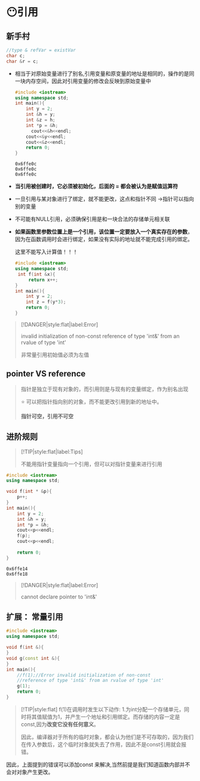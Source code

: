 # :no_mouth:引用

## 新手村

``` cpp
//type & refVar = existVar
char c;
char &r = c;
```

- 相当于对原始变量进行了别名,引用变量和原变量的地址是相同的，操作的是同一块内存空间，因此对引用变量的修改会反映到原始变量中

  ``` cpp
  #include <iostream>
  using namespace std;
  int main(){
      int y = 2;
      int &h = y;
      int &z = h;
      int *p = &h;
     	cout<<&h<<endl;
      cout<<&y<<endl;
      cout<<&z<<endl;
      return 0;
  }
  ```

  ```
  0x6ffe0c
  0x6ffe0c
  0x6ffe0c
  ```

- **当引用被创建时，它必须被初始化，后面的 = 都会被认为是赋值运算符**

- 一旦引用与某对象进行了绑定，就不能更改，这点和指针不同 ->指针可以指向别的变量

- 不可能有NULL引用，必须确保引用是和一块合法的存储单元相关联

- **如果函数里参数位置上是一个引用，该位置一定要放入一个真实存在的参数**，因为在函数调用时会进行绑定，如果没有实际的地址就不能完成引用的绑定。

  这里不能写入计算值！！！

  ```cpp
  #include <iostream>
  using namespace std;
   int f(int &x){
       return x++;
  }
  int main(){
      int y = 2;
      int z = f(y*3);
      return 0;
  }
  ```

> [!DANGER|style:flat|label:Error]
>
> invalid initialization of non-const reference of type 'int&' from an rvalue of type 'int'
>
> 非常量引用初始值必须为左值

## pointer VS reference

> 指针是独立于现有对象的，而引用则是与现有的变量绑定，作为别名出现
>
> :star: 可以把指针指向别的对象，而不能更改引用到新的地址中。
>
> **指针可空，引用不可空**

## 进阶规则

> [!TIP|style:flat|label:Tips]
>
> 不能用指针变量指向一个引用，但可以对指针变量来进行引用

``` cpp
#include <iostream>
using namespace std;

void f(int * &p){
    p++;
}
int main(){
    int y = 2;
    int &h = y;
    int *p = &h;
    cout<<p<<endl;
    f(p);
    cout<<p<<endl;
   
    return 0;
}
```

```
0x6ffe14
0x6ffe18
```



> [!DANGER|style:flat|label:Error]
>
> cannot declare pointer to 'int&'



## 扩展： 常量引用

``` cpp
#include <iostream>
using namespace std;

void f(int &){
}
void g(const int &){
}
int main(){
    //f(1);//Error invalid initialization of non-const 
    //reference of type 'int&' from an rvalue of type 'int'
    g(1);
    return 0;
}
```

> [!TIP|style:flat]
> f(1)在调用时发生以下动作: 1.为int分配一个存储单元，同时将其值赋值为1，并产生一个地址和引用绑定。而存储的内容一定是const,因为**改变它没有任何意义**。
>
>因此，编译器对于所有的临时对象，都会认为他们是不可存取的，因为我们在传入参数后，这个临时对象就失去了作用，因此不是const引用就会报错。

因此，上面提到的错误可以添加const 来解决,当然前提是我们知道函数内部并不会对对象产生更改。